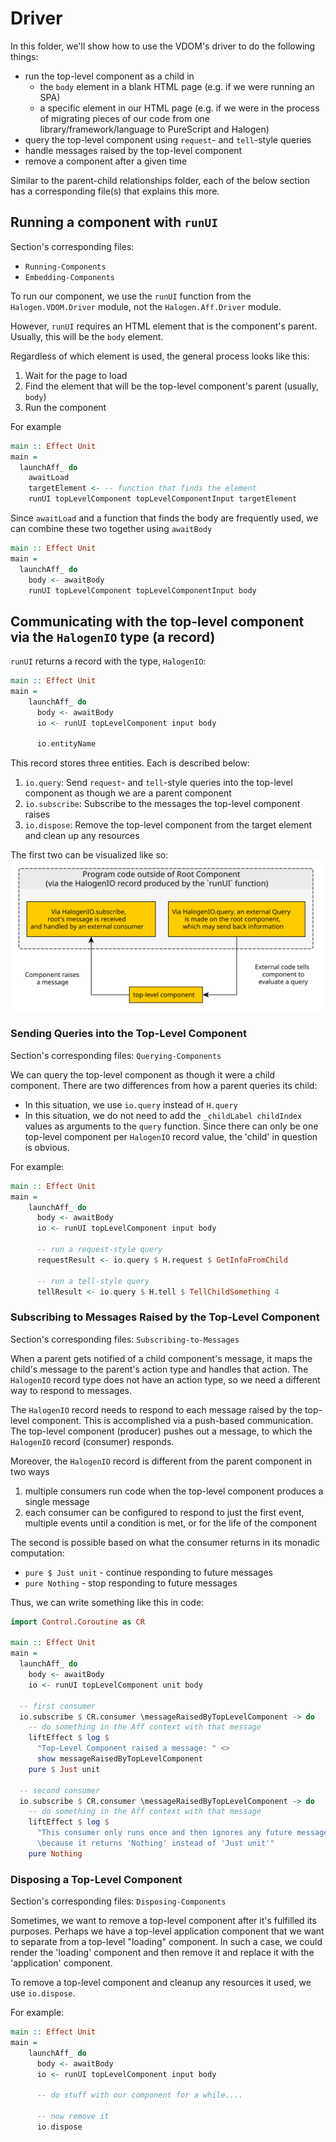 # Driver

In this folder, we'll show how to use the VDOM's driver to do the following things:
- run the top-level component as a child in
    - the `body` element in a blank HTML page (e.g. if we were running an SPA)
    - a specific element in our HTML page (e.g. if we were in the process of migrating pieces of our code from one library/framework/language to PureScript and Halogen)
- query the top-level component using `request`- and `tell`-style queries
- handle messages raised by the top-level component
- remove a component after a given time

Similar to the parent-child relationships folder, each of the below section has a corresponding file(s) that explains this more.

## Running a component with `runUI`

Section's corresponding files:
- `Running-Components`
- `Embedding-Components`

To run our component, we use the `runUI` function from the `Halogen.VDOM.Driver` module, not the `Halogen.Aff.Driver` module.

However, `runUI` requires an HTML element that is the component's parent. Usually, this will be the `body` element.

Regardless of which element is used, the general process looks like this:
1. Wait for the page to load
2. Find the element that will be the top-level component's parent (usually, `body`)
3. Run the component

For example
```purescript
main :: Effect Unit
main =
  launchAff_ do
    awaitLoad
    targetElement <- -- function that finds the element
    runUI topLevelComponent topLevelComponentInput targetElement
```

Since `awaitLoad` and a function that finds the body are frequently used, we can combine these two together using `awaitBody`

```purescript
main :: Effect Unit
main =
  launchAff_ do
    body <- awaitBody
    runUI topLevelComponent topLevelComponentInput body
```

## Communicating with the top-level component via the `HalogenIO` type (a record)

`runUI` returns a record with the type, `HalogenIO`:

```purescript
main :: Effect Unit
main =
    launchAff_ do
      body <- awaitBody
      io <- runUI topLevelComponent input body

      io.entityName
```

This record stores three entities. Each is described below:
1. `io.query`: Send `request`- and `tell`-style queries into the top-level component as though we are a parent component
2. `io.subscribe`: Subscribe to the messages the top-level component raises
3. `io.dispose`: Remove the top-level component from the target element and clean up any resources

The first two can be visualized like so:
![Driver-Overview](../../assets/visuals/Driver-Overview.svg)

### Sending Queries into the Top-Level Component

Section's corresponding files: `Querying-Components`

We can query the top-level component as though it were a child component. There are two differences from how a parent queries its child:
- In this situation, we use `io.query` instead of `H.query`
- In this situation, we do not need to add the `_childLabel childIndex` values as arguments to the `query` function. Since there can only be one top-level component per `HalogenIO` record value, the 'child' in question is obvious.

For example:
```purescript
main :: Effect Unit
main =
    launchAff_ do
      body <- awaitBody
      io <- runUI topLevelComponent input body

      -- run a request-style query
      requestResult <- io.query $ H.request $ GetInfoFromChild

      -- run a tell-style query
      tellResult <- io.query $ H.tell $ TellChildSomething 4
```

### Subscribing to Messages Raised by the Top-Level Component

Section's corresponding files: `Subscribing-to-Messages`

When a parent gets notified of a child component's message, it maps the child's message to the parent's action type and handles that action. The `HalogenIO` record type does not have an action type, so we need a different way to respond to messages.

The `HalogenIO` record needs to respond to each message raised by the top-level component. This is accomplished via a push-based communication. The top-level component (producer) pushes out a message, to which the `HalogenIO` record (consumer) responds.

Moreover, the `HalogenIO` record is different from the parent component in two ways
1. multiple consumers run code when the top-level component produces a single message
2. each consumer can be configured to respond to just the first event, multiple events until a condition is met, or for the life of the component

The second is possible based on what the consumer returns in its monadic computation:
- `pure $ Just unit` - continue responding to future messages
- `pure Nothing` - stop responding to future messages

Thus, we can write something like this in code:

```purescript
import Control.Coroutine as CR

main :: Effect Unit
main =
  launchAff_ do
    body <- awaitBody
    io <- runUI topLevelComponent unit body

  -- first consumer
  io.subscribe $ CR.consumer \messageRaisedByTopLevelComponent -> do
    -- do something in the Aff context with that message
    liftEffect $ log $
      "Top-Level Component raised a message: " <>
      show messageRaisedByTopLevelComponent
    pure $ Just unit

  -- second consumer
  io.subscribe $ CR.consumer \messageRaisedByTopLevelComponent -> do
    -- do something in the Aff context with that message
    liftEffect $ log $
      "This consumer only runs once and then ignores any future messages \
      \because it returns 'Nothing' instead of 'Just unit'"
    pure Nothing
```

### Disposing a Top-Level Component

Section's corresponding files: `Disposing-Components`

Sometimes, we want to remove a top-level component after it's fulfilled its purposes. Perhaps we have a top-level application component that we want to separate from a top-level "loading" component. In such a case, we could render the 'loading' component and then remove it and replace it with the 'application' component.

To remove a top-level component and cleanup any resources it used, we use `io.dispose`.

For example:
```purescript
main :: Effect Unit
main =
    launchAff_ do
      body <- awaitBody
      io <- runUI topLevelComponent input body

      -- do stuff with our component for a while....

      -- now remove it
      io.dispose
```
